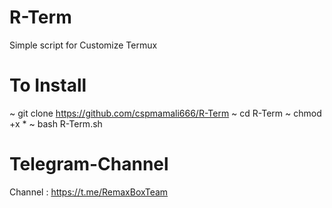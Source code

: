 # R-Term
Simple script for Customize Termux 

# To Install

 ~ git clone https://github.com/cspmamali666/R-Term
 ~ cd R-Term
 ~ chmod +x *
 ~ bash R-Term.sh


# Telegram-Channel
Channel : https://t.me/RemaxBoxTeam
